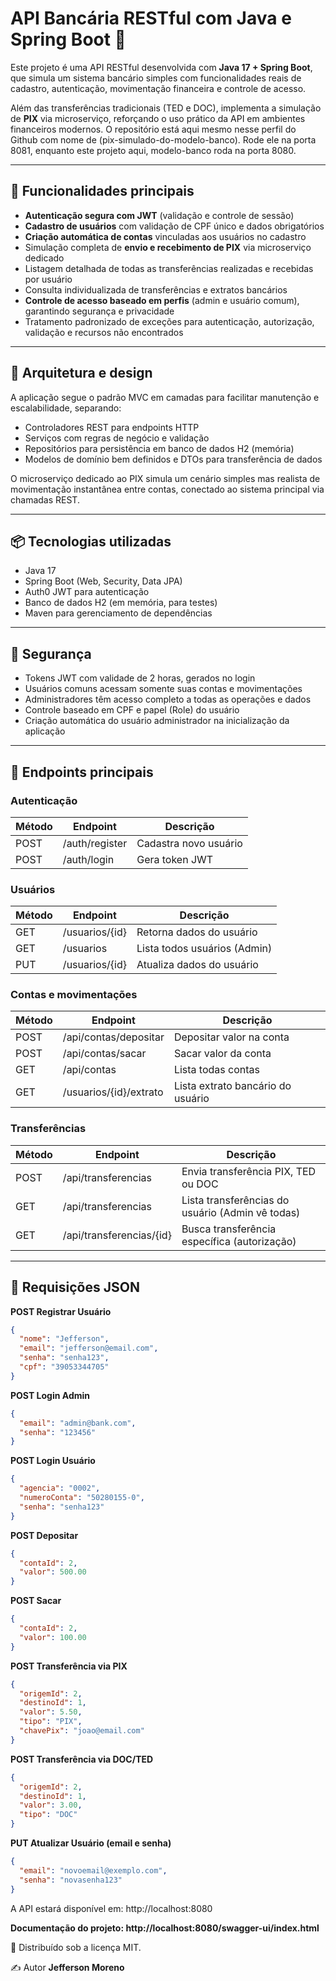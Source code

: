 # API Bancária RESTful com Java e Spring Boot 💸

Este projeto é uma API RESTful desenvolvida com **Java 17 + Spring Boot**, que simula um sistema bancário simples com funcionalidades reais de cadastro, autenticação, movimentação financeira e controle de acesso.

Além das transferências tradicionais (TED e DOC), implementa a simulação de **PIX** via microserviço, reforçando o uso prático da API em ambientes financeiros modernos. O repositório está aqui mesmo nesse perfil do Github com nome de (pix-simulado-do-modelo-banco). Rode ele na porta 8081, enquanto este projeto aqui, modelo-banco roda na porta 8080.

---

## 🚀 Funcionalidades principais

- **Autenticação segura com JWT** (validação e controle de sessão)
- **Cadastro de usuários** com validação de CPF único e dados obrigatórios  
- **Criação automática de contas** vinculadas aos usuários no cadastro 
- Simulação completa de **envio e recebimento de PIX** via microserviço dedicado  
- Listagem detalhada de todas as transferências realizadas e recebidas por usuário  
- Consulta individualizada de transferências e extratos bancários  
- **Controle de acesso baseado em perfis** (admin e usuário comum), garantindo segurança e privacidade  
- Tratamento padronizado de exceções para autenticação, autorização, validação e recursos não encontrados  

---

## 🧱 Arquitetura e design

A aplicação segue o padrão MVC em camadas para facilitar manutenção e escalabilidade, separando:

- Controladores REST para endpoints HTTP  
- Serviços com regras de negócio e validação  
- Repositórios para persistência em banco de dados H2 (memória)  
- Modelos de domínio bem definidos e DTOs para transferência de dados  

O microserviço dedicado ao PIX simula um cenário simples mas realista de movimentação instantânea entre contas, conectado ao sistema principal via chamadas REST.

---

## 📦 Tecnologias utilizadas

- Java 17  
- Spring Boot (Web, Security, Data JPA)  
- Auth0 JWT para autenticação  
- Banco de dados H2 (em memória, para testes)  
- Maven para gerenciamento de dependências   

---

## 🔐 Segurança

- Tokens JWT com validade de 2 horas, gerados no login  
- Usuários comuns acessam somente suas contas e movimentações  
- Administradores têm acesso completo a todas as operações e dados  
- Controle baseado em CPF e papel (Role) do usuário  
- Criação automática do usuário administrador na inicialização da aplicação  

---

## 📡 Endpoints principais

### Autenticação
| Método | Endpoint          | Descrição                 |
|--------|-------------------|---------------------------|
| POST   | /auth/register    | Cadastra novo usuário      |
| POST   | /auth/login       | Gera token JWT             |

### Usuários
| Método | Endpoint          | Descrição                    |
|--------|-------------------|------------------------------|
| GET    | /usuarios/{id}    | Retorna dados do usuário     |
| GET    | /usuarios         | Lista todos usuários (Admin) |
| PUT    | /usuarios/{id}    | Atualiza dados do usuário    |

### Contas e movimentações
| Método | Endpoint                | Descrição                                 |
|--------|-------------------------|-------------------------------------------|
| POST   | /api/contas/depositar   | Depositar valor na conta                   |
| POST   | /api/contas/sacar       | Sacar valor da conta                       |
| GET    | /api/contas             | Lista todas contas                         |
| GET    | /usuarios/{id}/extrato  | Lista extrato bancário do usuário          |

### Transferências
| Método | Endpoint                  | Descrição                                 |
|--------|---------------------------|-------------------------------------------|
| POST   | /api/transferencias       | Envia transferência PIX, TED ou DOC       |
| GET    | /api/transferencias       | Lista transferências do usuário (Admin vê todas) |
| GET    | /api/transferencias/{id}  | Busca transferência específica (autorização) |

---

## 📝 Requisições JSON

**POST Registrar Usuário**  
```json
{
  "nome": "Jefferson",
  "email": "jefferson@email.com",
  "senha": "senha123",
  "cpf": "39053344705"
}
```
**POST Login Admin**  
```json
{
  "email": "admin@bank.com",
  "senha": "123456"
}
```
**POST Login Usuário**  
```json
{
  "agencia": "0002",
  "numeroConta": "50280155-0",
  "senha": "senha123"
}
```
**POST Depositar**  
```json
{
  "contaId": 2,
  "valor": 500.00
}
```
**POST Sacar**  
```json
{
  "contaId": 2,
  "valor": 100.00
}
```
**POST Transferência via PIX**  
```json
{
  "origemId": 2,
  "destinoId": 1,
  "valor": 5.50,
  "tipo": "PIX",
  "chavePix": "joao@email.com"
}
```
**POST Transferência via DOC/TED**  
```json
{
  "origemId": 2,
  "destinoId": 1,
  "valor": 3.00,
  "tipo": "DOC"
}
```
**PUT Atualizar Usuário (email e senha)**  
```json
{
  "email": "novoemail@exemplo.com",
  "senha": "novasenha123"
}
```

A API estará disponível em: http://localhost:8080

**Documentação do projeto: http://localhost:8080/swagger-ui/index.html**

📄
Distribuído sob a licença MIT.

✍️ Autor
**Jefferson Moreno**
